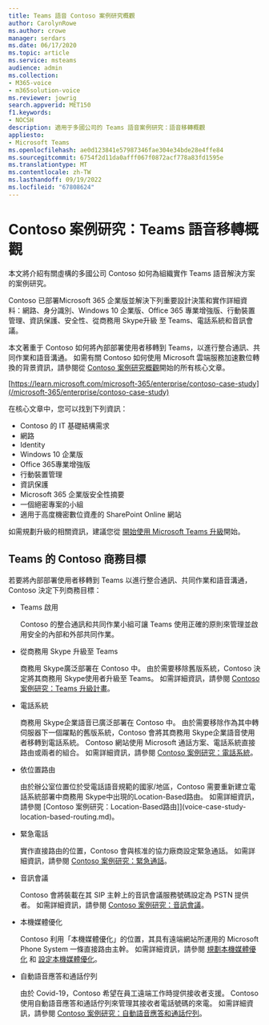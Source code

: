 ```yaml
---
title: Teams 語音 Contoso 案例研究概觀
author: CarolynRowe
ms.author: crowe
manager: serdars
ms.date: 06/17/2020
ms.topic: article
ms.service: msteams
audience: admin
ms.collection:
- M365-voice
- m365solution-voice
ms.reviewer: jowrig
search.appverid: MET150
f1.keywords:
- NOCSH
description: 適用于多國公司的 Teams 語音案例研究：語音移轉概觀
appliesto:
- Microsoft Teams
ms.openlocfilehash: ae0d123841e57987346fae304e34bde28e4ffe84
ms.sourcegitcommit: 6754f2d11da0afff067f0872acf778a83fd1595e
ms.translationtype: MT
ms.contentlocale: zh-TW
ms.lasthandoff: 09/19/2022
ms.locfileid: "67808624"
---
```

# <a name="contoso-case-study-teams-voice-migration-overview"></a>Contoso 案例研究：Teams 語音移轉概觀

本文將介紹有關虛構的多國公司 Contoso 如何為組織實作 Teams 語音解決方案的案例研究。

Contoso 已部署Microsoft 365 企業版並解決下列重要設計決策和實作詳細資料：網路、身分識別、Windows 10 企業版、Office 365 專業增強版、行動裝置管理、資訊保護、安全性、從商務用 Skype升級 至 Teams、電話系統和音訊會議。  

本文著重于 Contoso 如何將內部部署使用者移轉到 Teams，以進行整合通訊、共同作業和語音溝通。 如需有關 Contoso 如何使用 Microsoft 雲端服務加速數位轉換的背景資訊，請參閱從 [Contoso 案例研究概觀](/microsoft-365/enterprise/contoso-case-study)開始的所有核心文章。

[https://learn.microsoft.com/microsoft-365/enterprise/contoso-case-study](/microsoft-365/enterprise/contoso-case-study) 

在核心文章中，您可以找到下列資訊：  

- Contoso 的 IT 基礎結構需求
- 網路
- Identity
- Windows 10 企業版
- Office 365專業增強版
- 行動裝置管理
- 資訊保護
- Microsoft 365 企業版安全性摘要
- 一個絕密專案的小組
- 適用于高度機密數位資產的 SharePoint Online 網站

如需規劃升級的相關資訊，建議您從 [開始使用 Microsoft Teams 升級](upgrade-start-here.md)開始。

## <a name="contoso-business-goals-for-teams"></a>Teams 的 Contoso 商務目標

若要將內部部署使用者移轉到 Teams 以進行整合通訊、共同作業和語音溝通，Contoso 決定下列商務目標：

- Teams 啟用 

  Contoso 的整合通訊和共同作業小組可讓 Teams 使用正確的原則來管理並啟用安全的內部和外部共同作業。 

- 從商務用 Skype 升級至 Teams 

  商務用 Skype廣泛部署在 Contoso 中。 由於需要移除舊版系統，Contoso 決定將其商務用 Skype使用者升級至 Teams。 如需詳細資訊，請參閱 [Contoso 案例研究：Teams 升級計畫](voice-case-study-migration-plan.md)。

- 電話系統  

  商務用 Skype企業語音已廣泛部署在 Contoso 中。 由於需要移除作為其中轉伺服器下一個躍點的舊版系統，Contoso 會將其商務用 Skype企業語音使用者移轉到電話系統。 Contoso 網站使用 Microsoft 通話方案、電話系統直接路由或兩者的組合。 如需詳細資訊，請參閱 [Contoso 案例研究：電話系統](voice-case-study-phone-system.md)。

- 依位置路由 

  由於辦公室位置位於受電話語音規範的國家/地區，Contoso 需要重新建立電話系統部署中商務用 Skype中出現的Location-Based路由。 如需詳細資訊，請參閱 [Contoso 案例研究：Location-Based路由]](voice-case-study-location-based-routing.md)。

- 緊急電話 

  實作直接路由的位置，Contoso 會與核准的協力廠商設定緊急通話。 如需詳細資訊，請參閱 [Contoso 案例研究：緊急通話](voice-case-study-emergency-calling.md)。

- 音訊會議 

  Contoso 會將裝載在其 SIP 主幹上的音訊會議服務號碼設定為 PSTN 提供者。 如需詳細資訊，請參閱 [Contoso 案例研究：音訊會議](voice-case-study-audio-conferencing.md)。 

- 本機媒體優化 

  Contoso 利用「本機媒體優化」的位置，其具有遠端網站所運用的 Microsoft Phone System 一條直接路由主幹。 如需詳細資訊，請參閱 [規劃本機媒體優化](direct-routing-media-optimization.md) 和 [設定本機媒體優化](direct-routing-media-optimization-configure.md)。

- 自動語音應答和通話佇列

  由於 Covid-19，Contoso 希望在員工遠端工作時提供接收者支援。 Contoso 使用自動語音應答和通話佇列來管理其接收者電話號碼的來電。 如需詳細資訊，請參閱 [Contoso 案例研究：自動語音應答和通話佇列](voice-case-study-call-queues.md)。
